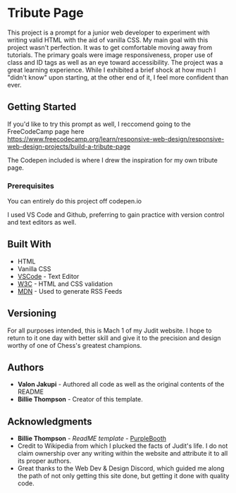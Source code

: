 # Tribute Page

This project is a prompt for a junior web developer to experiment with writing valid HTML with the aid of vanilla CSS. My main goal with this project wasn't perfection. It was to get comfortable moving away from tutorials. The primary goals were image responsiveness, proper use of class and ID tags as well as an eye toward accessibility. The project was a great learning experience. While I exhibited a brief shock at how much I "didn't know" upon starting, at the other end of it, I feel more confident than ever.

## Getting Started

If you'd like to try this prompt as well, I reccomend going to the FreeCodeCamp page here https://www.freecodecamp.org/learn/responsive-web-design/responsive-web-design-projects/build-a-tribute-page 

The Codepen included is where I drew the inspiration for my own tribute page. 

### Prerequisites

You can entirely do this project off codepen.io 

I used VS Code and Github, preferring to gain practice with version control and text editors as well.

## Built With
* HTML
* Vanilla CSS
* [VSCode](https://code.visualstudio.com/) - Text Editor
* [W3C](https://validator.w3.org/) - HTML and CSS validation 
* [MDN](https://developer.mozilla.org/en-US/) - Used to generate RSS Feeds


## Versioning

For all purposes intended, this is Mach 1 of my Judit website. I hope to return to it one day with better skill and give it to the precision and design worthy of one of Chess's greatest champions.

## Authors
* **Valon Jakupi** - Authored all code as well as the original contents of the README
* **Billie Thompson** - Creator of this template.


## Acknowledgments
* **Billie Thompson** - *ReadME template* - [PurpleBooth](https://github.com/PurpleBooth)
* Credit to Wikipedia from which I plucked the facts of Judit's life. I do not claim ownership over any writing within the website and attribute it to all its proper authors.
* Great thanks to the Web Dev & Design Discord, which guided me along the path of not only getting this site done, but getting it done with quality code.
